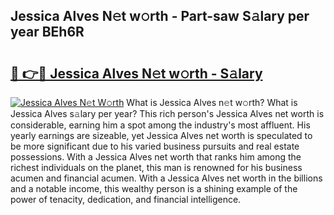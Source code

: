 ## Jessica Alves N𝚎t w𝚘rth - Part-saw S𝚊lary per year BEh6R

# <h2><a href="http://gc2zy5.nevu.top/?p=Jessica+Alves">🔗 👉🔴 Jessica Alves N𝚎t w𝚘rth - S𝚊lary</a></h2>

[![Jessica Alves N𝚎t W𝚘rth](https://i.imgur.com/Oavwk0R.jpeg)](http://gc2zy5.nevu.top/?p=Jessica+Alves)
What is Jessica Alves n𝚎t w𝚘rth? What is Jessica Alves s𝚊lary per year?
This rich person's Jessica Alves net worth is considerable, earning him a spot among the industry's most affluent. His yearly earnings are sizeable, yet Jessica Alves net worth is speculated to be more significant due to his varied business pursuits and real estate possessions. With a Jessica Alves net worth that ranks him among the richest individuals on the planet, this man is renowned for his business acumen and financial acumen. With a Jessica Alves net worth in the billions and a notable income, this wealthy person is a shining example of the power of tenacity, dedication, and financial intelligence.
